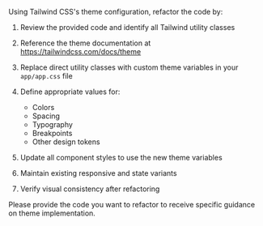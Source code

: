 Using Tailwind CSS's theme configuration, refactor the code by:

1. Review the provided code and identify all Tailwind utility classes
2. Reference the theme documentation at https://tailwindcss.com/docs/theme
3. Replace direct utility classes with custom theme variables in your ```app/app.css```  file
4. Define appropriate values for:
   - Colors
   - Spacing
   - Typography
   - Breakpoints
   - Other design tokens

5. Update all component styles to use the new theme variables
6. Maintain existing responsive and state variants
7. Verify visual consistency after refactoring

Please provide the code you want to refactor to receive specific guidance on theme implementation.